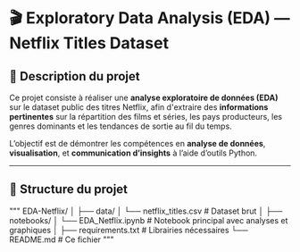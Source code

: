 # 🎬 Exploratory Data Analysis (EDA) — Netflix Titles Dataset

## 🧠 Description du projet
Ce projet consiste à réaliser une **analyse exploratoire de données (EDA)** sur le dataset public des titres Netflix, afin d'extraire des **informations pertinentes** sur la répartition des films et séries, les pays producteurs, les genres dominants et les tendances de sortie au fil du temps.

L’objectif est de démontrer les compétences en **analyse de données**, **visualisation**, et **communication d’insights** à l’aide d’outils Python.

---

## 📂 Structure du projet
"""
EDA-Netflix/
│
├── data/
│ └── netflix_titles.csv # Dataset brut
│
├── notebooks/
│ └── EDA_Netflix.ipynb # Notebook principal avec analyses et graphiques
│
├── requirements.txt # Librairies nécessaires
└── README.md # Ce fichier
"""
